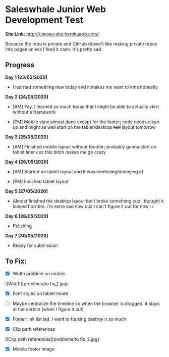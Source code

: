 # Saleswhale Junior Web Development Test

**Site Link:** http://uwuwu-site.herokuapp.com/

Because the repo is private and GitHub doesn't like making private repos into pages unless I feed it cash. It's pretty sad.

## Progress
**Day 1 [23/05/2020]**
- I learned something new today and it makes me want to kms honestly

**Day 2 [24/05/2020]**
- [AM] Yay, I learned so much today that I might be able to actually start without a framework

- [PM] Mobile view almost done except for the footer; code needs clean up and might as well start on the tablet/desktop ~~hell~~ layout tomorrow

**Day 3 [25/05/2020]**
- [AM] Finished mobile layout without foooter; probably gonna start on tablet later cuz this bitch makes me go crazy

**Day 4 [26/05/2020]**
- [AM] Started on tablet layout ~~and it was confusing/annoying af~~

- [PM] Finished tablet layout

**Day 5 [27/05/2020]**

- Almost finished the desktop layout but I broke something cuz I thought it looked horrible. I'm extra sad now cuz I can't figure it out for now :<

**Day 6 [28/05/2020]**
- Polishing

**Day 7 [30/05/2020]**
- Ready for submission

## To Fix:

- [x] Width problem on mobile

![Width](problems/to fix_1.jpg)

- [x] Font styles on tablet mode

- [ ] Maybe centralize the timeline so when the browser is dragged, it stays at the certain (when I figure it out)

- [x] Footer link list lad. I want to fucking destroy it so much

- [x] Clip path references

![Clip path references](problems/to fix_2.jpg)

- [x] Mobile footer image
